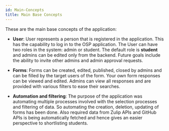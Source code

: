 ```yaml
---
id: Main-Concepts
title: Main Base Concepts
---
```


These are the main base concepts of the application:

- **User**: User represents a person that is registered in the application. This has the capability to log in to the OSP application. The User can have two roles in the system: admin or student. The default role is **student** and admins can be edited only from the backend. Future goals include the ability to invite other admins and admin approval requests.

- **Forms**: Forms can be created, edited, published, closed by admins and can be filled by the target users of the form. Your own form responses can be viewed and edited. Admins can view all responses and are provided with various filters to ease their searches.

- **Automation and filtering**: The purpose of the application was automating multiple processes involved with the selection processes and filtering of data. So automating the creation, deletion, updating of forms has been done. Also required data from Zulip APIs and GitHub APIs is being automatically fetched and hence gives an easier perspective to shortlisting students.
